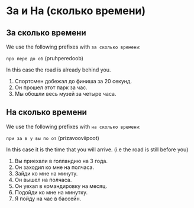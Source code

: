 # За и На (сколько времени)

## За сколько времени 

We use the following prefixes with `за сколько времени`: 

`про пере до об` (pruhperedoob)

In this case the road is already behind you. 

1. Спортсмен добежал до финиша за 20 секунд. 
2. Он прошел этот парк за час. 
3. Мы обошли весь музей за четыре часа. 

## На сколько времени 

We use the following prefixes with `на сколько времени`:

`при за в у вы по от` (prizavooviipoot)

In this case it is the time that you will arrive. (i.e the road is still before you)

1. Вы приехали в голландию на 3 года.
2. Он заходил ко мне на полчаса. 
3. Зайди ко мне на минуту. 
4. Он вышел на полчаса. 
5. Он уехал в командировку на месяц. 
6. Подойди ко мне на минутку. 
7. Я пойду на час в бассейн. 
